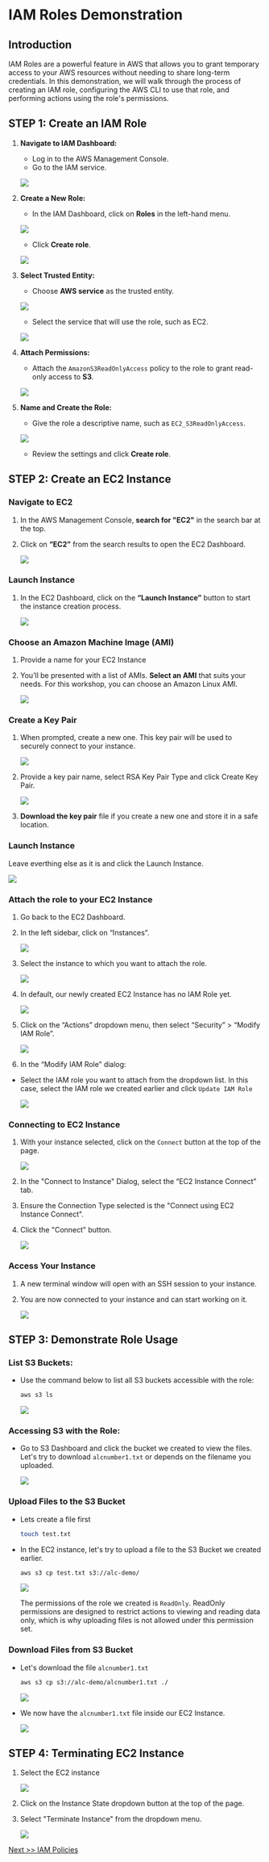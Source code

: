 # IAM Roles Demonstration

## **Introduction**
IAM Roles are a powerful feature in AWS that allows you to grant temporary access to your AWS resources without needing to share long-term credentials. In this demonstration, we will walk through the process of creating an IAM role, configuring the AWS CLI to use that role, and performing actions using the role's permissions.

## **STEP 1: Create an IAM Role**

1. **Navigate to IAM Dashboard:**
   - Log in to the AWS Management Console.
   - Go to the IAM service.

   ![](img/roledemo-1.png)

2. **Create a New Role:**
   - In the IAM Dashboard, click on **Roles** in the left-hand menu.

   ![](img/roledemo-2.png)
   - Click **Create role**.

   ![](img/roledemo-8.png)

3. **Select Trusted Entity:**
   - Choose **AWS service** as the trusted entity.

   ![](img/roledemo-3.png)
   - Select the service that will use the role, such as EC2.

   ![](img/roledemo-4.png)

4. **Attach Permissions:**
   - Attach the `AmazonS3ReadOnlyAccess` policy to the role to grant read-only access to **S3**.

   ![](img/roledemo-5.png)

5. **Name and Create the Role:**
   - Give the role a descriptive name, such as `EC2_S3ReadOnlyAccess`.

   ![](img/roledemo-6.png)
   - Review the settings and click **Create role**.


## **STEP 2: Create an EC2 Instance**

### Navigate to EC2
1. In the AWS Management Console, **search for "EC2"** in the search bar at the top.
2. Click on **“EC2”** from the search results to open the EC2 Dashboard.

   ![](img/ec2-0.png)
### Launch Instance
1. In the EC2 Dashboard, click on the **“Launch Instance”** button to start the instance creation process.

   ![](img/ec2-1.png)

### Choose an Amazon Machine Image (AMI)
1. Provide a name for your EC2 Instance
2. You’ll be presented with a list of AMIs. **Select an AMI** that suits your needs. For this workshop, you can choose an Amazon Linux AMI.

   ![](img/ec2-2.png)

### Create a Key Pair
1. When prompted, create a new one. This key pair will be used to securely connect to your instance.

   ![](img/ec2-3.png)
2. Provide a key pair name, select RSA Key Pair Type and click Create Key Pair.

   ![](img/ec2-4.png)
2. **Download the key pair** file if you create a new one and store it in a safe location.

### Launch Instance
Leave everthing else as it is and click the Launch Instance.

   ![](img/ec2-5.png)

### Attach the role to your EC2 Instance
1. Go back to the EC2 Dashboard.
2. In the left sidebar, click on “Instances”.

   ![](img/ec2-6.png)
3. Select the instance to which you want to attach the role.
   
   ![](img/ec2-7.png)

4. In default, our newly created EC2 Instance has no IAM Role yet.

   ![](img/ec2-8.png)
5. Click on the “Actions” dropdown menu, then select “Security” > “Modify IAM Role”.

   ![](img/ec2-9.png)

6. In the “Modify IAM Role” dialog:
- Select the IAM role you want to attach from the dropdown list. In this case, select the IAM role we created earlier and click `Update IAM Role`

   ![](img/ec2-10.png)

### Connecting to EC2 Instance
1. With your instance selected, click on the `Connect` button at the top of the page.

   ![](img/ec2-11.png)

2. In the "Connect to Instance" Dialog, select the “EC2 Instance Connect” tab.
3. Ensure the Connection Type selected is the "Connect using EC2 Instance Connect".
4. Click the "Connect" button.

   ![](img/ec2-12.png)

### Access Your Instance
1. A new terminal window will open with an SSH session to your instance.
2. You are now connected to your instance and can start working on it.

   ![](img/ec2-13.png)

## **STEP 3: Demonstrate Role Usage**

### List S3 Buckets:
- Use the command below to list all S3 buckets accessible with the role:

     ```bash
     aws s3 ls
     ```

   ![](img/ec2-14.png)
   
### Accessing S3 with the Role:  
- Go to S3 Dashboard and click the bucket we created to view the files. Let's try to download `alcnumber1.txt` or depends on the filename you uploaded.

   ![](img/testings3-2.png)

### Upload Files to the S3 Bucket
- Lets create a file first
   ```bash
   touch test.txt
   ```
- In the EC2 instance, let's try to upload a file to the S3 Bucket we created earlier.
   ```bash
   aws s3 cp test.txt s3://alc-demo/
   ```
   ![](img/testings3-1.png)

   The permissions of the role we created is `ReadOnly`. ReadOnly permissions are designed to restrict actions to viewing and reading data only, which is why uploading files is not allowed under this permission set. 

### Download Files from S3 Bucket
- Let's download the file `alcnumber1.txt`
   ```bash
   aws s3 cp s3://alc-demo/alcnumber1.txt ./
   ```
   ![](img/testings3-3.png)

- We now have the `alcnumber1.txt` file inside our EC2 Instance.

   ![](img/testings3-4.png)

## **STEP 4: Terminating EC2 Instance**
1. Select the EC2 instance

   ![](img/ec2-7.png)

2. Click on the Instance State dropdown button at the top of the page.
3. Select "Terminate Instance" from the dropdown menu.

   ![](img/ec2-15.png)


[Next >> IAM Policies](12%20-%20Simple%20Identity%20Policies%20in%20AWS.md)